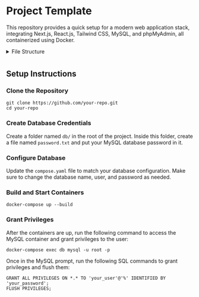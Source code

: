 # Project Template

This repository provides a quick setup for a modern web application stack, integrating Next.js, React.js, Tailwind CSS, MySQL, and phpMyAdmin, all containerized using Docker.

<details>

<summary>File Structure</summary>

- **`public/`**: Contains static files such as images and favicon.
- **`src/`**: Contains the source code for the project.
  - **`app/`**: Contains the application routes and layout components.
    - **`about/`**: Route-specific components for the about page.
      - **`page.js`**: Defines the content for the about route.
    - **`api/`**: Contains API route handlers.
    - **`layout.js`**: Defines the layout for the application, including shared UI elements like headers and footers.
    - **`page.js`**: Defines the content for the root route (/).
  - **`components/`**: Contains reusable React components.
  - **`context/`**: Contains React context providers for global state management.
  - **`hooks/`**: Contains custom React hooks.
  - **`lib/`**: Contains libraries and utilities.
  - **`utils/`**: Contains utility functions and helpers.
- **`.dockerignore`**: Specifies files and directories to be ignored by Docker during the build process.
- **`.gitignore`**: Specifies files and directories to be ignored by Git.
- **`compose.yaml`**: Docker Compose configuration file for defining and running multi-container Docker applications.
- **`Dockerfile`**: Instructions for building the Docker image for the application.
- **`jsconfig.json`**: Configuration file for JavaScript project settings and module resolution.
- **`next.config.msj`**: Configuration file for customizing Next.js settings.
- **`package.json`** Lists project dependencies, scripts, and metadata.
- **`postcss.config.msj`** Configuration file for PostCSS, used for processing CSS.
- **`README.md`** Project overview and instructions.
- **`README.Docker.md`** If used, should contain Docker-specific instructions and information.
- **`tailwind.config.js`** Configuration file for Tailwind CSS, if Tailwind is used in the project.

</details>

#

## Setup Instructions

### Clone the Repository

```
git clone https://github.com/your-repo.git
cd your-repo
```

### Create Database Credentials

Create a folder named `db/` in the root of the project. Inside this folder, create a file named `password.txt` and put your MySQL database password in it.

### Configure Database 

Update the `compose.yaml` file to match your database configuration. Make sure to change the database name, user, and password as needed.

### Build and Start Containers

```
docker-compose up --build
```

### Grant Privileges

After the containers are up, run the following command to access the MySQL container and grant privileges to the user:

```
docker-compose exec db mysql -u root -p
```

Once in the MySQL prompt, run the following SQL commands to grant privileges and flush them:

```
GRANT ALL PRIVILEGES ON *.* TO 'your_user'@'%' IDENTIFIED BY 'your_password';
FLUSH PRIVILEGES;
```




